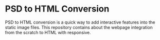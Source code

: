 # PSD to HTML Conversion
PSD to HTML conversion is a quick way to add interactive features into the static image files. This repository contains about the webpage integration from the scratch to HTML with responsive.
